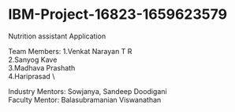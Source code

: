 # IBM-Project-16823-1659623579
Nutrition assistant Application

Team Members:
1.Venkat Narayan T R \
2.Sanyog Kave \
3.Madhava Prashath \
4.Hariprasad \

Industry Mentors: Sowjanya, Sandeep Doodigani \
Faculty Mentor: Balasubramanian Viswanathan
